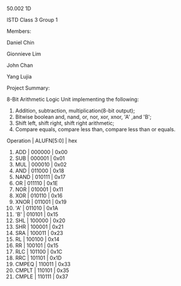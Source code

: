 50.002 1D

ISTD Class 3 Group 1

Members:

Daniel Chin

Gionnieve Lim

John Chan

Yang Lujia

Project Summary:

8-Bit Arithmetic Logic Unit implementing the following:
1. Addition, subtraction, multiplication(8-bit output);
2. Bitwise boolean and, nand, or, nor, xor, xnor, 'A' ,and 'B'; 
3. Shift left, shift right, shift right arithmetic;
4. Compare equals, compare less than, compare less than or equals.

Operation     | ALUFN[5:0] | hex

1. ADD        |   000000   | 0x00
2. SUB        |   000001   | 0x01
3. MUL        |   000010   | 0x02
4. AND        |   011000   | 0x18
5. NAND       |   010111   | 0x17
6. OR         |   011110   | 0x1E
7. NOR        |   010001   | 0x11
8. XOR        |   010110   | 0x16
9. XNOR       |   011001   | 0x19  
10. 'A'       |   011010   | 0x1A
11. 'B'       |   010101   | 0x15
12. SHL       |   100000   | 0x20
13. SHR       |   100001   | 0x21
14. SRA       |   100011   | 0x23
15. RL        |   100100   | 0x14
16. RR        |   100101   | 0x15
17. RLC       |   101100   | 0x1C
18. RRC       |   101101   | 0x1D
19. CMPEQ     |   110011   | 0x33
20. CMPLT     |   110101   | 0x35
21. CMPLE     |   110111   | 0x37
